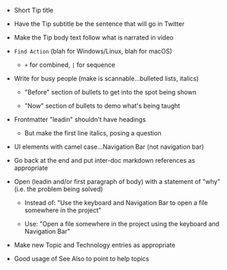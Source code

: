 * Short Tip title

* Have the Tip subtitle be the sentence that will go in Twitter

* Make the Tip body text follow what is narrated in video
    
* `Find Action` (blah for Windows/Linux, blah for macOS)

    - `+` for combined, `|` for sequence
    
* Write for busy people (make is scannable...bulleted lists, italics)

    - "Before" section of bullets to get into the spot being shown
    
    - "Now" section of bullets to demo what's being taught
        
* Frontmatter "leadin" shouldn't have headings

    - But make the first line italics, posing a question
   
* UI elements with camel case...Navigation Bar (not navigation bar)
    
* Go back at the end and put inter-doc markdown references as 
appropriate

* Open (leadin and/or first paragraph of body) with a statement of 
"why" (i.e. the problem being solved)

    - Instead of: "Use the keyboard and Navigation Bar to open a 
      file somewhere in the project"
                   
    - Use: "Open a file somewhere in the project using the keyboard 
      and Navigation Bar"
                   
* Make new Topic and Technology entries as appropriate

* Good usage of See Also to point to help topics
